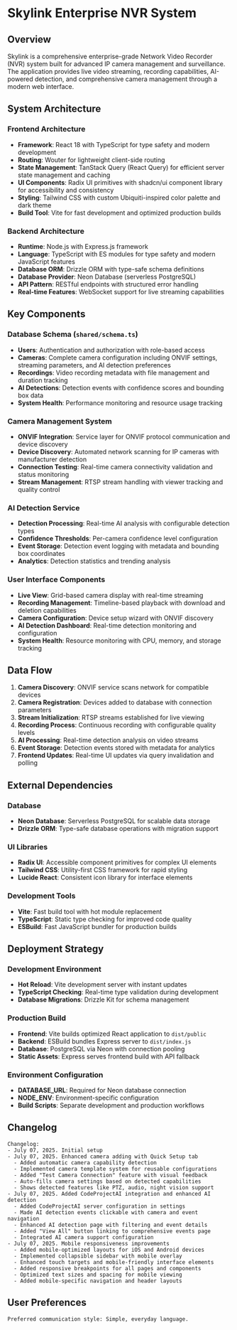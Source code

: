 # Skylink Enterprise NVR System

## Overview

Skylink is a comprehensive enterprise-grade Network Video Recorder (NVR) system built for advanced IP camera management and surveillance. The application provides live video streaming, recording capabilities, AI-powered detection, and comprehensive camera management through a modern web interface.

## System Architecture

### Frontend Architecture
- **Framework**: React 18 with TypeScript for type safety and modern development
- **Routing**: Wouter for lightweight client-side routing
- **State Management**: TanStack Query (React Query) for efficient server state management and caching
- **UI Components**: Radix UI primitives with shadcn/ui component library for accessibility and consistency
- **Styling**: Tailwind CSS with custom Ubiquiti-inspired color palette and dark theme
- **Build Tool**: Vite for fast development and optimized production builds

### Backend Architecture
- **Runtime**: Node.js with Express.js framework
- **Language**: TypeScript with ES modules for type safety and modern JavaScript features
- **Database ORM**: Drizzle ORM with type-safe schema definitions
- **Database Provider**: Neon Database (serverless PostgreSQL)
- **API Pattern**: RESTful endpoints with structured error handling
- **Real-time Features**: WebSocket support for live streaming capabilities

## Key Components

### Database Schema (`shared/schema.ts`)
- **Users**: Authentication and authorization with role-based access
- **Cameras**: Complete camera configuration including ONVIF settings, streaming parameters, and AI detection preferences
- **Recordings**: Video recording metadata with file management and duration tracking
- **AI Detections**: Detection events with confidence scores and bounding box data
- **System Health**: Performance monitoring and resource usage tracking

### Camera Management System
- **ONVIF Integration**: Service layer for ONVIF protocol communication and device discovery
- **Device Discovery**: Automated network scanning for IP cameras with manufacturer detection
- **Connection Testing**: Real-time camera connectivity validation and status monitoring
- **Stream Management**: RTSP stream handling with viewer tracking and quality control

### AI Detection Service
- **Detection Processing**: Real-time AI analysis with configurable detection types
- **Confidence Thresholds**: Per-camera confidence level configuration
- **Event Storage**: Detection event logging with metadata and bounding box coordinates
- **Analytics**: Detection statistics and trending analysis

### User Interface Components
- **Live View**: Grid-based camera display with real-time streaming
- **Recording Management**: Timeline-based playback with download and deletion capabilities
- **Camera Configuration**: Device setup wizard with ONVIF discovery
- **AI Detection Dashboard**: Real-time detection monitoring and configuration
- **System Health**: Resource monitoring with CPU, memory, and storage tracking

## Data Flow

1. **Camera Discovery**: ONVIF service scans network for compatible devices
2. **Camera Registration**: Devices added to database with connection parameters
3. **Stream Initialization**: RTSP streams established for live viewing
4. **Recording Process**: Continuous recording with configurable quality levels
5. **AI Processing**: Real-time detection analysis on video streams
6. **Event Storage**: Detection events stored with metadata for analytics
7. **Frontend Updates**: Real-time UI updates via query invalidation and polling

## External Dependencies

### Database
- **Neon Database**: Serverless PostgreSQL for scalable data storage
- **Drizzle ORM**: Type-safe database operations with migration support

### UI Libraries
- **Radix UI**: Accessible component primitives for complex UI elements
- **Tailwind CSS**: Utility-first CSS framework for rapid styling
- **Lucide React**: Consistent icon library for interface elements

### Development Tools
- **Vite**: Fast build tool with hot module replacement
- **TypeScript**: Static type checking for improved code quality
- **ESBuild**: Fast JavaScript bundler for production builds

## Deployment Strategy

### Development Environment
- **Hot Reload**: Vite development server with instant updates
- **TypeScript Checking**: Real-time type validation during development
- **Database Migrations**: Drizzle Kit for schema management

### Production Build
- **Frontend**: Vite builds optimized React application to `dist/public`
- **Backend**: ESBuild bundles Express server to `dist/index.js`
- **Database**: PostgreSQL via Neon with connection pooling
- **Static Assets**: Express serves frontend build with API fallback

### Environment Configuration
- **DATABASE_URL**: Required for Neon database connection
- **NODE_ENV**: Environment-specific configuration
- **Build Scripts**: Separate development and production workflows

## Changelog

```
Changelog:
- July 07, 2025. Initial setup
- July 07, 2025. Enhanced camera adding with Quick Setup tab
  - Added automatic camera capability detection
  - Implemented camera template system for reusable configurations
  - Added "Test Camera Connection" feature with visual feedback
  - Auto-fills camera settings based on detected capabilities
  - Shows detected features like PTZ, audio, night vision support
- July 07, 2025. Added CodeProjectAI integration and enhanced AI detection
  - Added CodeProjectAI server configuration in settings
  - Made AI detection events clickable with camera and event navigation
  - Enhanced AI detection page with filtering and event details
  - Added "View All" button linking to comprehensive events page
  - Integrated AI camera support configuration
- July 07, 2025. Mobile responsiveness improvements
  - Added mobile-optimized layouts for iOS and Android devices
  - Implemented collapsible sidebar with mobile overlay
  - Enhanced touch targets and mobile-friendly interface elements
  - Added responsive breakpoints for all pages and components
  - Optimized text sizes and spacing for mobile viewing
  - Added mobile-specific navigation and header layouts
```

## User Preferences

```
Preferred communication style: Simple, everyday language.
```